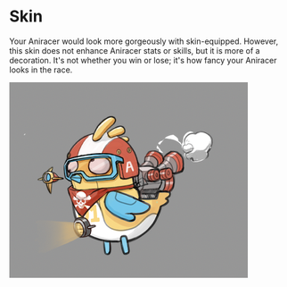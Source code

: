 # Skin

Your Aniracer would look more gorgeously with skin-equipped. However, this skin does not enhance Aniracer stats or skills, but it is more of a decoration. It's not whether you win or lose; it's how fancy your Aniracer looks in the race.

![](<../.gitbook/assets/image (1).png>)
